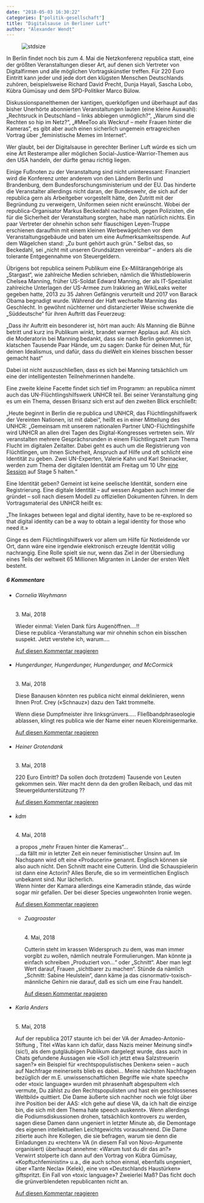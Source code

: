 ```yaml
---
date: "2018-05-03 16:30:22"
categories: ["politik-gesellschaft"]
title: "Digitalsause in Berliner Luft"
author: "Alexander Wendt"
---
```



<figure>
<img src="https://www.publicomag.com/wp-content/uploads/2018/05/images-18.jpeg" alt=stdsize>
</figure>


In Berlin findet noch bis zum 4. Mai die Netzkonferenz republica statt, eine der größten Veranstaltungen dieser Art, auf denen sich Vertreter von Digitalfirmen und alle möglichen Vortragskünstler treffen. Für 220 Euro Eintritt kann jeder und jede dort den klügsten Menschen Deutschlands zuhören, beispielsweise Richard David Precht, Dunja Hayali, Sascha Lobo, Kübra Gümüsay und dem SPD-Politiker Marco Bülow.

<!--more-->

Diskussionspanelthemen der kantigen, querköpfigen und überhaupt auf das bisher Unerhörte abonnierten Veranstaltungen lauten (eine kleine Auswahl): „Rechtsruck in Deutschland – links abbiegen unmöglich?“, „Warum sind die Rechten so hip im Netz?“, „#MeeToo als Weckruf – mehr Frauen hinter die Kameras“, es gibt aber auch einen sicherlich ungemein ertragreichen Vortrag über „feministische Memes im Internet“.

Wer glaubt, bei der Digitalsause in gerechter Berliner Luft würde es sich um eine Art Resterampe aller möglichen Social-Justice-Warrior-Themen aus den USA handeln, der dürfte genau richtig liegen.

Einige Fußnoten zu der Veranstaltung sind nicht uninteressant: Finanziert wird die Konferenz unter anderem von den Ländern Berlin und Brandenburg, dem Bundesforschungsministerium und der EU. Das hinderte die Veranstalter allerdings nicht daran, der Bundeswehr, die sich auf der republica gern als Arbeitgeber vorgestellt hätte, den Zutritt mit der Begründung zu verweigern, Uniformen seien nicht erwünscht. Wobei der republica-Organisator Markus Beckedahl nachschob, gegen Polizisten, die für die Sicherheit der Veranstaltung sorgten, habe man natürlich nichts. Ein paar Vertreter der ohnehin schon sehr flauschigen Leyen-Truppe erschienen daraufhin mit einem kleinen Werbewägelchen vor dem Veranstaltungsgebäude und baten um eine Aufmerksamkeitsspende. Auf dem Wägelchen stand: „Zu bunt gehört auch grün.“ Selbst das, so Beckedahl, sei „nicht mit unseren Grundsätzen vereinbar“ – anders als die tolerante Entgegennahme von Steuergeldern.

Übrigens bot republica seinem Publikum eine Ex-Militärangehörige als „Stargast“, wie zahlreiche Medien schrieben, nämlich die Whistleblowerin Chelsea Manning, früher US-Soldat Edward Manning, der als IT-Spezialist zahlreiche Unterlagen der US-Armee zum Irakkrieg an WikiLeaks weiter gegeben hatte, 2013 zu 35 Jahren Gefängnis verurteilt und 2017 von Barack Obama begnadigt wurde. Während der Haft wechselte Manning das Geschlecht. In gewöhnt nüchterner und distanzierter Weise schwenkte die „Süddeutsche“ für ihren Auftritt das Feuerzeug:

„Dass ihr Auftritt ein besonderer ist, hört man auch: Als Manning die Bühne betritt und kurz ins Publikum winkt, brandet warmer Applaus auf. Als sich die Moderatorin bei Manning bedankt, dass sie nach Berlin gekommen ist, klatschen Tausende Paar Hände, um zu sagen: Danke für deinen Mut, für deinen Idealismus, und dafür, dass du dieWelt ein kleines bisschen besser gemacht hast“

Dabei ist nicht auszuschließen, dass es sich bei Manning tatsächlich um eine der intelligentesten Teilnehmerinnen handelte.

Eine zweite kleine Facette findet sich tief im Programm: an republica nimmt auch das UN-Flüchtlingshilfswerk UNHCR teil. Bei seiner Veranstaltung ging es um ein Thema, dessen Brisanz sich erst auf den zweiten Blick erschließt:

„Heute beginnt in Berlin die re:publica und UNHCR, das Flüchtlingshilfswerk der Vereinten Nationen, ist mit dabei“, heißt es in einer Mitteilung des UNHCR:  „Gemeinsam mit unserem nationalen Partner UNO-Flüchtlingshilfe wird UNHCR an allen drei Tagen des Digital-Kongresses vertreten sein. Wir veranstalten mehrere Gesprächsrunden in einem Flüchtlingszelt zum Thema Flucht im digitalen Zeitalter. Dabei geht es auch um die Registrierung von Flüchtlingen, um ihnen Sicherheit, Anspruch auf Hilfe und oft schlicht eine Identität zu geben. Zwei UN-Experten, Valerie Kahn und Karl Steinacker, werden zum Thema der digitalen Identität am Freitag um 10 Uhr <a href="https://unhcr.us12.list-manage.com/track/click?u=6010ec559de769ce877645414&amp;id=9e220aabe8&amp;e=e49ea863b7">eine Session</a> auf Stage 5 halten.“

Eine Identität geben? Gemeint ist keine seelische Identität, sondern eine Registrierung. Eine digitale Identität – auf wessen Angaben auch immer die gründet – soll nach diesem Modell zu offiziellen Dokumenten führen. In dem Vortragsmaterial des UNHCR heißt es:

„The linkages between legal and digital identity, have to be re-explored so that digital identity can be a way to obtain a legal identity for those who need it.»

Ginge es dem Flüchtlingshilfswerk vor allem um Hilfe für Notleidende vor Ort, dann wäre eine irgendwie elektronisch erzeugte Identität völlig nachrangig. Eine Rolle spielt sie nur, wenn das Ziel in der Übersiedlung eines Teils der weltweit 65 Millionen Migranten in Länder der ersten Welt besteht.
<!--more-->
<h5 class="comments-h">
6 Kommentare </h5>
<ul class="commentlist">
<li class="comment even thread-even depth-1 clearfix" id="li-comment-2896">
<h6 class="author">Cornelia Weyhmann</h6> <span class="date">3. Mai, 2018</span>



Wieder einmal: Vielen Dank fürs Augenöffnen&#8230;.!!<br>
Diese re:publica -Veranstaltung war mir ohnehin schon ein bisschen suspekt. Jetzt verstehe ich, warum&#8230;.

<a rel="nofollow" class="comment-reply-link" href="#comment-2896" data-commentid="2896" data-postid="6762" data-belowelement="comment-2896" data-respondelement="respond" data-replyto="Antworte auf Cornelia Weyhmann" aria-label="Antworte auf Cornelia Weyhmann">Auf diesen Kommentar reagieren</a> 


</li>
<li class="comment odd alt thread-odd thread-alt depth-1 clearfix" id="li-comment-2897">
<h6 class="author">Hungerdunger, Hungerdunger, Hungerdunger, and McCormick</h6> <span class="date">3. Mai, 2018</span>



Diese Banausen könnten res publica nicht einmal deklinieren, wenn Ihnen Prof. Crey («Schnauz») dazu den Takt trommelte.

Wenn diese Dumpfmeister ihre linksgrünvers&#8230;.. Fließbandphraseologie ablassen, klingt res publica wie der Name einer neuen Kloreinigermarke.

<a rel="nofollow" class="comment-reply-link" href="#comment-2897" data-commentid="2897" data-postid="6762" data-belowelement="comment-2897" data-respondelement="respond" data-replyto="Antworte auf Hungerdunger, Hungerdunger, Hungerdunger, and McCormick" aria-label="Antworte auf Hungerdunger, Hungerdunger, Hungerdunger, and McCormick">Auf diesen Kommentar reagieren</a> 


</li>
<li class="comment even thread-even depth-1 clearfix" id="li-comment-2898">
<h6 class="author">Heiner Grotendank</h6> <span class="date">3. Mai, 2018</span>



220 Euro Eintritt? Da sollen doch (trotzdem) Tausende von Leuten gekommen sein. Wer macht denn da den großen Reibach, und das mit Steuergeldunterstützung ??

<a rel="nofollow" class="comment-reply-link" href="#comment-2898" data-commentid="2898" data-postid="6762" data-belowelement="comment-2898" data-respondelement="respond" data-replyto="Antworte auf Heiner Grotendank" aria-label="Antworte auf Heiner Grotendank">Auf diesen Kommentar reagieren</a> 


</li>
<li class="comment odd alt thread-odd thread-alt depth-1 clearfix" id="li-comment-2901">
<h6 class="author">kdm</h6> <span class="date">4. Mai, 2018</span>



a propos „mehr Frauen hinter die Kameras“&#8230;<br>
&#8230;da fällt mir in letzter Zeit ein neuer feministischer Unsinn auf. Im Nachspann wird oft eine «Producerin» genannt. Englisch können sie also auch nicht. Den Schnitt macht eine Cutterin. Und die Schauspielerin ist dann eine Actorin? Alles Berufe, die so im vermeintlichen Englisch unbekannt sind. Nur lächerlich.<br>
Wenn hinter der Kamara allerdings eine Kameradin stände, das würde sogar mir gefallen. Der bei dieser Species ungewohnten Ironie wegen.

<a rel="nofollow" class="comment-reply-link" href="#comment-2901" data-commentid="2901" data-postid="6762" data-belowelement="comment-2901" data-respondelement="respond" data-replyto="Antworte auf kdm" aria-label="Antworte auf kdm">Auf diesen Kommentar reagieren</a> 


<ul class="children">
<li class="comment even depth-2 clearfix" id="li-comment-2902">
<h6 class="author">Zuagroaster</h6> <span class="date">4. Mai, 2018</span>



Cutterin steht im krassen Widerspruch zu dem, was man immer vorgibt zu wollen, nämlich neutrale Formulierungen. Man könnte ja einfach schreiben „Produziert von&#8230;“ oder „Schnitt“. Aber man legt Wert darauf, Frauen „sichtbarer zu machen“. Stünde da nämlich „Schnitt: Sabine Heulstein“, dann käme ja das cisnormativ-toxisch-männliche Gehirn nie darauf, daß es sich um eine Frau handelt.

<a rel="nofollow" class="comment-reply-link" href="#comment-2902" data-commentid="2902" data-postid="6762" data-belowelement="comment-2902" data-respondelement="respond" data-replyto="Antworte auf Zuagroaster" aria-label="Antworte auf Zuagroaster">Auf diesen Kommentar reagieren</a> 


</li>
</ul>
</li>
<li class="comment odd alt thread-even depth-1 clearfix" id="li-comment-2907">
<h6 class="author">Karla Anders</h6> <span class="date">5. Mai, 2018</span>



Auf der republica 2017 staunte ich bei der VA der Amadeo-Antonio-Stiftung , Titel «Was kann ich dafür, dass Nazis meiner Meinung sind!» (sic!), als dem gutgläubigen Publikum dargelegt wurde, dass auch in Chats gefundene Aussagen wie «Soll ich jetzt etwa Salzstreuerin sagen?» ein Beispiel für «rechtspopulistisches Denken» seien &#8211; auch auf Nachfrage meinerseits blieb es dabei&#8230; Meine nächsten Nachfragen bezüglich der m.E. unwissenschaftlichen Begriffe wie «hate speech» oder «toxic language» wurden mit phrasenhaft abgespultem «Ich vermute, Du zählst zu den Rechtspopulisten und hast ein geschlossenes Weltbild» quittiert. Die Dame äußerte sich nachher noch wie folgt über ihre Position bei der AAS: «Ich gehe auf diese VA, da ich halt die einzige bin, die sich mit dem Thema hate speech auskennt». Wenn allerdings die Podiumsdiskussionen drohen, tatsächlich kontrovers zu werden, sagen diese Damen dann ungeniert in letzter Minute ab, die Demontage des eigenen intellektuellen Leichtgewichts vorausahnend. Die Dame zitierte auch ihre Kollegen, die sie befragen, warum sie denn die Einladungen zu «rechten» VA (in diesem Fall von Novo-Argumente organisiert) überhaupt annehme: «Warum tust du dir das an?»<br>
Verwirrt stolperte ich dann auf den Vortrag von Kübra Gümüsay, «Kopftuchfeministin» u.a., die auch schon einmal, ebenfalls ungeniert, über «Tante Necla» (Kelek), eine von «Deutschlands Haustürken» giftspritzt. Ein Fall von «toxic language»? Zweierlei Maß? Das ficht doch die grünverblendeten republicanten nicht an.

<a rel="nofollow" class="comment-reply-link" href="#comment-2907" data-commentid="2907" data-postid="6762" data-belowelement="comment-2907" data-respondelement="respond" data-replyto="Antworte auf Karla Anders" aria-label="Antworte auf Karla Anders">Auf diesen Kommentar reagieren</a> 


</li>
</ul>
